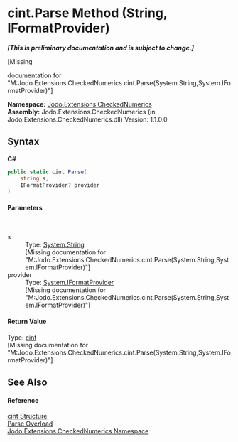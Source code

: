 # cint.Parse Method (String, IFormatProvider)
 _**\[This is preliminary documentation and is subject to change.\]**_

\[Missing <summary> documentation for "M:Jodo.Extensions.CheckedNumerics.cint.Parse(System.String,System.IFormatProvider)"\]

**Namespace:**&nbsp;<a href="N_Jodo_Extensions_CheckedNumerics">Jodo.Extensions.CheckedNumerics</a><br />**Assembly:**&nbsp;Jodo.Extensions.CheckedNumerics (in Jodo.Extensions.CheckedNumerics.dll) Version: 1.1.0.0

## Syntax

**C#**<br />
``` C#
public static cint Parse(
	string s,
	IFormatProvider? provider
)
```


#### Parameters
&nbsp;<dl><dt>s</dt><dd>Type: <a href="https://docs.microsoft.com/dotnet/api/system.string" target="_blank" rel="noopener noreferrer">System.String</a><br />\[Missing <param name="s"/> documentation for "M:Jodo.Extensions.CheckedNumerics.cint.Parse(System.String,System.IFormatProvider)"\]</dd><dt>provider</dt><dd>Type: <a href="https://docs.microsoft.com/dotnet/api/system.iformatprovider" target="_blank" rel="noopener noreferrer">System.IFormatProvider</a><br />\[Missing <param name="provider"/> documentation for "M:Jodo.Extensions.CheckedNumerics.cint.Parse(System.String,System.IFormatProvider)"\]</dd></dl>

#### Return Value
Type: <a href="T_Jodo_Extensions_CheckedNumerics_cint">cint</a><br />\[Missing <returns> documentation for "M:Jodo.Extensions.CheckedNumerics.cint.Parse(System.String,System.IFormatProvider)"\]

## See Also


#### Reference
<a href="T_Jodo_Extensions_CheckedNumerics_cint">cint Structure</a><br /><a href="Overload_Jodo_Extensions_CheckedNumerics_cint_Parse">Parse Overload</a><br /><a href="N_Jodo_Extensions_CheckedNumerics">Jodo.Extensions.CheckedNumerics Namespace</a><br />